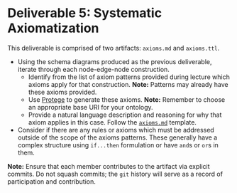 # Deliverable 5: Systematic Axiomatization
This deliverable is comprised of two artifacts: `axioms.md` and `axioms.ttl`.

* Using the schema diagrams produced as the previous deliverable, iterate through each node-edge-node construction.
    * Identify from the list of axiom patterns provided during lecture which axioms apply for that construction. **Note:** Patterns may already have these axioms provided.
    * Use [Protege](https://protege.stanford.edu/) to generate these axioms. **Note:** Remember to choose an appropriate base URI for your ontology. 
    * Provide a natural language description and reasoning for why that axiom applies in this case. Follow the [`axioms.md`](../templates/axioms.md) template.
* Consider if there are any rules or axioms which must be addressed outside of the scope of the axioms patterns. These generally have a complex structure using `if...then` formulation or have `and`s or `or`s in them. 

**Note:** Ensure that each member contributes to the artifact via explicit commits. Do not squash commits; the `git` history will serve as a record of participation and contribution.
